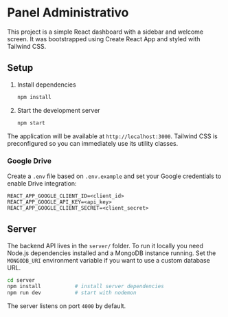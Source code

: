 # Panel Administrativo

This project is a simple React dashboard with a sidebar and welcome screen.
It was bootstrapped using Create React App and styled with Tailwind CSS.


## Setup

1. Install dependencies
   ```bash
   npm install
   ```
2. Start the development server
   ```bash
   npm start
   ```

The application will be available at `http://localhost:3000`.
Tailwind CSS is preconfigured so you can immediately use its utility classes.

### Google Drive

Create a `.env` file based on `.env.example` and set your Google credentials to enable Drive integration:

```
REACT_APP_GOOGLE_CLIENT_ID=<client_id>
REACT_APP_GOOGLE_API_KEY=<api_key>
REACT_APP_GOOGLE_CLIENT_SECRET=<client_secret>
```

## Server

The backend API lives in the `server/` folder. To run it locally you need Node.js
dependencies installed and a MongoDB instance running. Set the `MONGODB_URI`
environment variable if you want to use a custom database URL.

```bash
cd server
npm install           # install server dependencies
npm run dev           # start with nodemon
```

The server listens on port `4000` by default.

